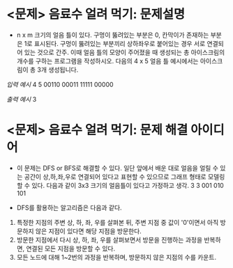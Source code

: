 # <문제> 음료수 얼려 먹기: 문제설명

- n x m 크기의 얼음 틀이 있다. 구멍이 뚫려있는 부분은 0, 칸막이가 존재하는 부분은 1로 표시된다. 구멍이 뚫려있는 부분끼리 상하좌우로 붙어있는 경우 서로 연결되어 있는 것으로 간주. 이때 얼음 틀의 모양이 주어졌을 때 생성되는 총 아이스크림의 개수를 구하는 프로그램을 작성하시오. 다음의 4 x 5 얼음 틀 예시에서는 아이스크림이 총 3개 생성됩니다.

_입력 예시_
4 5
00110
00011
11111
00000

_출력 예시_
3

# <문제> 음료수 얼려 먹기: 문제 해결 아이디어

- 이 문제는 DFS or BFS로 해결할 수 있다. 일단 앞에서 배운 대로 얼음을 얼릴 수 있는 공간이 상,하,좌,우로 연결되어 있다고 표현할 수 있으므로 그래프 형태로 모델링 할 수 있다. 다음과 같이 3x3 크기의 얼음틀이 있다고 가정하고 생각.
  3 3
  001
  010
  101

- DFS를 활용하는 알고리즘은 다음과 같다.

1. 특정한 지점의 주변 상, 하, 좌, 우를 살펴본 뒤, 주변 지점 중 값이 '0'이면서 아직 방문하지 않은 지점이 있다면 해당 지점을 방문한다.
2. 방문한 지점에서 다시 상, 하, 좌, 우를 살펴보면서 방문을 진행하는 과정을 반복하면, 연결된 모든 지점을 방문할 수 있다.
3. 모든 노드에 대해 1~2번의 과정을 반복하며, 방문하지 않은 지점의 수를 카운트.
